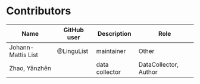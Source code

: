 # Contributors

Name | GitHub user | Description | Role
--- | --- | --- | ---
Johann-Mattis List | @LinguList | maintainer | Other
Zhao, Yānzhēn | | data collector | DataCollector, Author
